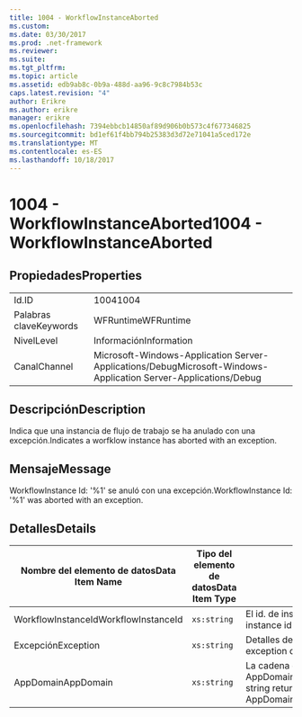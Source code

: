 ```yaml
---
title: 1004 - WorkflowInstanceAborted
ms.custom: 
ms.date: 03/30/2017
ms.prod: .net-framework
ms.reviewer: 
ms.suite: 
ms.tgt_pltfrm: 
ms.topic: article
ms.assetid: edb9ab8c-0b9a-488d-aa96-9c8c7984b53c
caps.latest.revision: "4"
author: Erikre
ms.author: erikre
manager: erikre
ms.openlocfilehash: 7394ebbcb14850af89d906b0b573c4f677346825
ms.sourcegitcommit: bd1ef61f4bb794b25383d3d72e71041a5ced172e
ms.translationtype: MT
ms.contentlocale: es-ES
ms.lasthandoff: 10/18/2017
---
```

# <a name="1004---workflowinstanceaborted"></a><span data-ttu-id="0ea7e-102">1004 - WorkflowInstanceAborted</span><span class="sxs-lookup"><span data-stu-id="0ea7e-102">1004 - WorkflowInstanceAborted</span></span>
## <a name="properties"></a><span data-ttu-id="0ea7e-103">Propiedades</span><span class="sxs-lookup"><span data-stu-id="0ea7e-103">Properties</span></span>  
  
|||  
|-|-|  
|<span data-ttu-id="0ea7e-104">Id.</span><span class="sxs-lookup"><span data-stu-id="0ea7e-104">ID</span></span>|<span data-ttu-id="0ea7e-105">1004</span><span class="sxs-lookup"><span data-stu-id="0ea7e-105">1004</span></span>|  
|<span data-ttu-id="0ea7e-106">Palabras clave</span><span class="sxs-lookup"><span data-stu-id="0ea7e-106">Keywords</span></span>|<span data-ttu-id="0ea7e-107">WFRuntime</span><span class="sxs-lookup"><span data-stu-id="0ea7e-107">WFRuntime</span></span>|  
|<span data-ttu-id="0ea7e-108">Nivel</span><span class="sxs-lookup"><span data-stu-id="0ea7e-108">Level</span></span>|<span data-ttu-id="0ea7e-109">Información</span><span class="sxs-lookup"><span data-stu-id="0ea7e-109">Information</span></span>|  
|<span data-ttu-id="0ea7e-110">Canal</span><span class="sxs-lookup"><span data-stu-id="0ea7e-110">Channel</span></span>|<span data-ttu-id="0ea7e-111">Microsoft-Windows-Application Server-Applications/Debug</span><span class="sxs-lookup"><span data-stu-id="0ea7e-111">Microsoft-Windows-Application Server-Applications/Debug</span></span>|  
  
## <a name="description"></a><span data-ttu-id="0ea7e-112">Descripción</span><span class="sxs-lookup"><span data-stu-id="0ea7e-112">Description</span></span>  
 <span data-ttu-id="0ea7e-113">Indica que una instancia de flujo de trabajo se ha anulado con una excepción.</span><span class="sxs-lookup"><span data-stu-id="0ea7e-113">Indicates a worfklow instance has aborted with an exception.</span></span>  
  
## <a name="message"></a><span data-ttu-id="0ea7e-114">Mensaje</span><span class="sxs-lookup"><span data-stu-id="0ea7e-114">Message</span></span>  
 <span data-ttu-id="0ea7e-115">WorkflowInstance Id: '%1' se anuló con una excepción.</span><span class="sxs-lookup"><span data-stu-id="0ea7e-115">WorkflowInstance Id: '%1' was aborted with an exception.</span></span>  
  
## <a name="details"></a><span data-ttu-id="0ea7e-116">Detalles</span><span class="sxs-lookup"><span data-stu-id="0ea7e-116">Details</span></span>  
  
|<span data-ttu-id="0ea7e-117">Nombre del elemento de datos</span><span class="sxs-lookup"><span data-stu-id="0ea7e-117">Data Item Name</span></span>|<span data-ttu-id="0ea7e-118">Tipo del elemento de datos</span><span class="sxs-lookup"><span data-stu-id="0ea7e-118">Data Item Type</span></span>|<span data-ttu-id="0ea7e-119">Descripción</span><span class="sxs-lookup"><span data-stu-id="0ea7e-119">Description</span></span>|  
|--------------------|--------------------|-----------------|  
|<span data-ttu-id="0ea7e-120">WorkflowInstanceId</span><span class="sxs-lookup"><span data-stu-id="0ea7e-120">WorkflowInstanceId</span></span>|`xs:string`|<span data-ttu-id="0ea7e-121">El id. de instancia del flujo de trabajo.</span><span class="sxs-lookup"><span data-stu-id="0ea7e-121">The instance id for the workflow</span></span>|  
|<span data-ttu-id="0ea7e-122">Excepción</span><span class="sxs-lookup"><span data-stu-id="0ea7e-122">Exception</span></span>|`xs:string`|<span data-ttu-id="0ea7e-123">Detalles de la excepción para la excepción</span><span class="sxs-lookup"><span data-stu-id="0ea7e-123">The exception details for the exception</span></span>|  
|<span data-ttu-id="0ea7e-124">AppDomain</span><span class="sxs-lookup"><span data-stu-id="0ea7e-124">AppDomain</span></span>|`xs:string`|<span data-ttu-id="0ea7e-125">La cadena devuelta por AppDomain.CurrentDomain.FriendlyName.</span><span class="sxs-lookup"><span data-stu-id="0ea7e-125">The string returned by AppDomain.CurrentDomain.FriendlyName.</span></span>|
